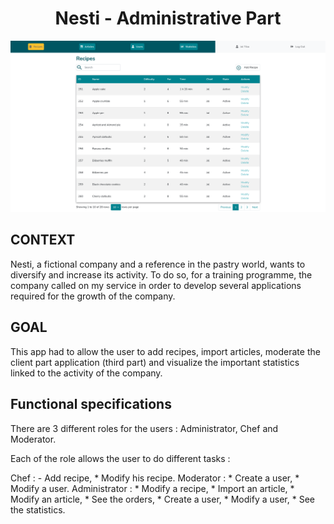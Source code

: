 <h1 align="center"> Nesti - Administrative Part</h1>

<p align="center">
<img src="https://github.com/Tibo30/Nesti-Administrative-Part/blob/master/nesti/public/pictures/pictures/Screenshot%202021-07-28%20at%2018-44-28%20Recipes.png">
</p>

## <b>CONTEXT</b>
<p>
Nesti, a fictional company and a reference in the pastry world, wants to diversify and increase its activity. To do so, for a training programme, the company called on my service in order to develop several applications required for the growth of the company.
</p>

## <b>GOAL</b>
<p>
This app had to allow the user to add recipes, import articles, moderate the client part application (third part) and visualize the important statistics linked to the activity of the company.
</p>

## <b>Functional specifications</b>
<p>
There are 3 different roles for the users : Administrator, Chef and Moderator.
</p>
<p>
Each of the role allows the user to do different tasks :
</p>
<p>
Chef :
- Add recipe,  
* Modify his recipe.
Moderator :
* Create a user,  
* Modify a user. 
Administrator :
* Modify a recipe,  
* Import an article,
* Modify an article,  
* See the orders,
* Create a user,  
* Modify a user,
* See the statistics.
</p>
